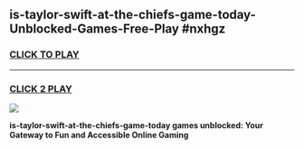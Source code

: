 
## is-taylor-swift-at-the-chiefs-game-today-Unblocked-Games-Free-Play #nxhgz
<h3>
<a href="https://us.freeplayer.one?title=is-taylor-swift-at-the-chiefs-game-today&ref=9M">CLICK TO PLAY</a></h3>
<hr>

<h3>
<a href="https://us.freeplayer.one?title=is-taylor-swift-at-the-chiefs-game-today&ref=9M">CLICK 2 PLAY</a>
  
</h3>

<a href="https://us.freeplayer.one?title=is-taylor-swift-at-the-chiefs-game-today&ref=9M"><img src="https://clearcache.store/games.png"></a>


**is-taylor-swift-at-the-chiefs-game-today games unblocked: Your Gateway to Fun and Accessible Online Gaming**
